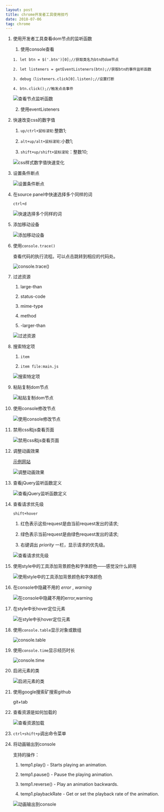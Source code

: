```yaml
---
layout: post
title: chrome开发者工具使用技巧
date: 2018-07-06
tag: chrome
---
```


1. 使用开发者工具查看dom节点的监听函数

    1. 使用console查看

    ```
    1. let btn = $('.btn')[0];//获取类名为btn的dom节点

    2. let listeners = getEventListeners(btn);//获取btn的事件监听函数

    3. debug（listeners.click[0].listen);//设置打断

    4. btn.click();//触发点击事件
    ```

    ![查看节点监听函数](/images/chrome/get-debug-event-listeners.gif)

    2. 使用eventListeners

2. 快速改变css的数字值

    1. `up/ctrl+鼠标滚轮`:整数1;

    2. `alt+up/alt+鼠标滚轮`:小数1;

    3. `shift+up/shift+鼠标滚轮`：整数10;

    ![css样式数字值快速变化](/images/chrome/quick-change-css-values.gif)

3. 设置条件断点

    ![设置条件断点](/images/chrome/conditional-breakpoint.gif)

4. 在source panel中快速选择多个同样的词

    `ctrl+d`

    ![快速选择多个同样的词](/images/chrome/select-next-occurrence.gif)

5. 添加移动设备

    ![添加移动设备](/images/chrome/add-new-device.gif)

6. 使用`console.trace()`

    查看代码的执行流程。可以点击跳转到相应的代码处。

    ![console.trace()](/images/chrome/console-trace.gif)

7. 过滤资源

    1. large-than

    2. status-code

    3. mime-type

    4. method

    5. -larger-than

    ![过滤资源](/images/chrome/network-advanced-filter.gif)

8. 搜索特定项

    1. `item`

    2. `item file:main.js`

    ![搜索特定项](/images/chrome/project-search-with-file-scope.gif)

9. 粘贴复制dom节点

    ![粘贴复制dom节点](/images/chrome/duplicate-dom.gif)

10. 使用console修改节点

    ![使用console修改节点](/images/chrome/console-edit-html.gif)

11. 禁用css和js查看页面

    ![禁用css和js查看页面](/images/chrome/block-requests.gif)

12. 调整动画效果

    [示例网站](http://www.justinaguilar.com/animations/#)

    ![调整动画效果](/images/chrome/animation-inspector.gif)

13. 查看jQuery监听函数定义

    ![查看jQuery监听函数定义](/images/chrome/jquery-event-listeners.gif)

14. 查看请求优先级
    
    `shift+hover`

    1. 红色表示这些request是由当前request发出的请求;

    2. 绿色表示当前request是由绿色request发出的请求;

    3. 右键调出 *priority* 一栏，显示请求的优先级。

    ![查看请求优先级](/images/chrome/network-dependency.gif)

15. 使用style中的工具添加背景颜色和字体颜色——感觉没什么卵用

    ![使用style中的工具添加背景颜色和字体颜色](/images/chrome/style-rule-toolbar.gif)

16. 在console中隐藏不用的 *error* , *warning*

    ![在console中隐藏不用的error,warning](/images/chrome/hide-network-console.gif)

17. 在style中长hover定位元素

    ![在style中长hover定位元素](/images/chrome/hover-over-selector.gif)

18. 使用`console.table`显示对象或数组

    ![console.table](/images/chrome/console-table.gif)

19. 使用`console.time`显示经历时长

    ![console.time](/images/chrome/console-time.gif)

20. 启闭元素的类

    ![启闭元素的类](/images/chrome/toggle-element-classes.gif)

21. 使用google搜索矿搜索github

    git+tab

22. 查看资源是如何加载的

    ![查看资源加载](/images/chrome/resource-initiator.gif)

23. `ctrl+shift+p`调出命令菜单

24. 将动画输出到console

    支持的操作：

    1. temp1.play() - Starts playing an animation.

    2. temp1.pause() - Pause the playing animation.

    3. temp1.reverse() - Play an animation backwards.
    
    4. temp1.playbackRate - Get or set the playback rate of the animation.

    ![动画输出到console](/images/chrome/web-animation-api.gif)
